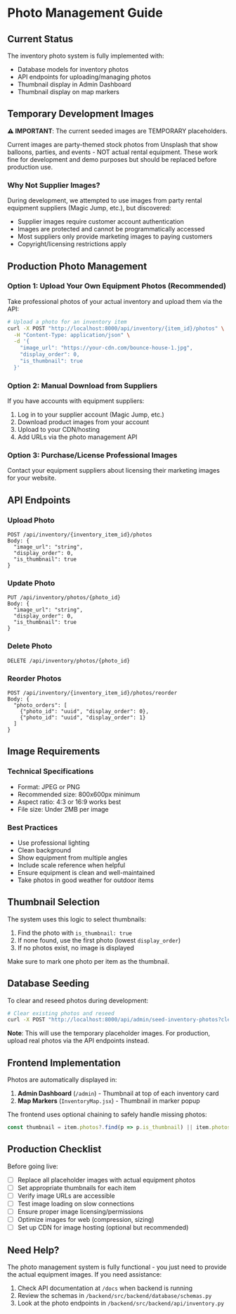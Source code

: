 # Photo Management Guide

## Current Status

The inventory photo system is fully implemented with:
- Database models for inventory photos
- API endpoints for uploading/managing photos
- Thumbnail display in Admin Dashboard
- Thumbnail display on map markers

## Temporary Development Images

**⚠️ IMPORTANT**: The current seeded images are TEMPORARY placeholders.

Current images are party-themed stock photos from Unsplash that show balloons, parties, and events - NOT actual rental equipment. These work fine for development and demo purposes but should be replaced before production use.

### Why Not Supplier Images?

During development, we attempted to use images from party rental equipment suppliers (Magic Jump, etc.), but discovered:

- Supplier images require customer account authentication
- Images are protected and cannot be programmatically accessed
- Most suppliers only provide marketing images to paying customers
- Copyright/licensing restrictions apply

## Production Photo Management

### Option 1: Upload Your Own Equipment Photos (Recommended)

Take professional photos of your actual inventory and upload them via the API:

```bash
# Upload a photo for an inventory item
curl -X POST "http://localhost:8000/api/inventory/{item_id}/photos" \
  -H "Content-Type: application/json" \
  -d '{
    "image_url": "https://your-cdn.com/bounce-house-1.jpg",
    "display_order": 0,
    "is_thumbnail": true
  }'
```

### Option 2: Manual Download from Suppliers

If you have accounts with equipment suppliers:

1. Log in to your supplier account (Magic Jump, etc.)
2. Download product images from your account
3. Upload to your CDN/hosting
4. Add URLs via the photo management API

### Option 3: Purchase/License Professional Images

Contact your equipment suppliers about licensing their marketing images for your website.

## API Endpoints

### Upload Photo
```
POST /api/inventory/{inventory_item_id}/photos
Body: {
  "image_url": "string",
  "display_order": 0,
  "is_thumbnail": true
}
```

### Update Photo
```
PUT /api/inventory/photos/{photo_id}
Body: {
  "image_url": "string",
  "display_order": 0,
  "is_thumbnail": true
}
```

### Delete Photo
```
DELETE /api/inventory/photos/{photo_id}
```

### Reorder Photos
```
POST /api/inventory/{inventory_item_id}/photos/reorder
Body: {
  "photo_orders": [
    {"photo_id": "uuid", "display_order": 0},
    {"photo_id": "uuid", "display_order": 1}
  ]
}
```

## Image Requirements

### Technical Specifications
- Format: JPEG or PNG
- Recommended size: 800x600px minimum
- Aspect ratio: 4:3 or 16:9 works best
- File size: Under 2MB per image

### Best Practices
- Use professional lighting
- Clean background
- Show equipment from multiple angles
- Include scale reference when helpful
- Ensure equipment is clean and well-maintained
- Take photos in good weather for outdoor items

## Thumbnail Selection

The system uses this logic to select thumbnails:
1. Find the photo with `is_thumbnail: true`
2. If none found, use the first photo (lowest `display_order`)
3. If no photos exist, no image is displayed

Make sure to mark one photo per item as the thumbnail.

## Database Seeding

To clear and reseed photos during development:

```bash
# Clear existing photos and reseed
curl -X POST "http://localhost:8000/api/admin/seed-inventory-photos?clear_existing=true"
```

**Note**: This will use the temporary placeholder images. For production, upload real photos via the API endpoints instead.

## Frontend Implementation

Photos are automatically displayed in:

1. **Admin Dashboard** (`/admin`) - Thumbnail at top of each inventory card
2. **Map Markers** (`InventoryMap.jsx`) - Thumbnail in marker popup

The frontend uses optional chaining to safely handle missing photos:
```javascript
const thumbnail = item.photos?.find(p => p.is_thumbnail) || item.photos?.[0]
```

## Production Checklist

Before going live:

- [ ] Replace all placeholder images with actual equipment photos
- [ ] Set appropriate thumbnails for each item
- [ ] Verify image URLs are accessible
- [ ] Test image loading on slow connections
- [ ] Ensure proper image licensing/permissions
- [ ] Optimize images for web (compression, sizing)
- [ ] Set up CDN for image hosting (optional but recommended)

## Need Help?

The photo management system is fully functional - you just need to provide the actual equipment images. If you need assistance:

1. Check API documentation at `/docs` when backend is running
2. Review the schemas in `/backend/src/backend/database/schemas.py`
3. Look at the photo endpoints in `/backend/src/backend/api/inventory.py`
